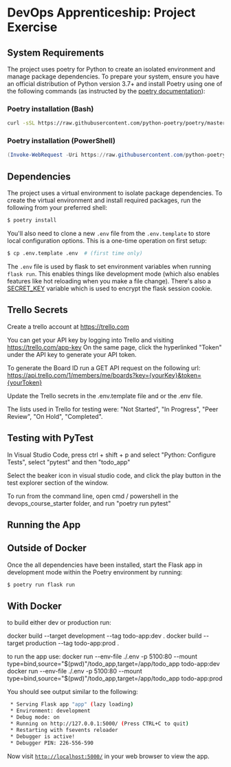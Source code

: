 # DevOps Apprenticeship: Project Exercise

## System Requirements

The project uses poetry for Python to create an isolated environment and manage package dependencies. To prepare your system, ensure you have an official distribution of Python version 3.7+ and install Poetry using one of the following commands (as instructed by the [poetry documentation](https://python-poetry.org/docs/#system-requirements)):

### Poetry installation (Bash)

```bash
curl -sSL https://raw.githubusercontent.com/python-poetry/poetry/master/install-poetry.py | python -
```

### Poetry installation (PowerShell)

```powershell
(Invoke-WebRequest -Uri https://raw.githubusercontent.com/python-poetry/poetry/master/install-poetry.py -UseBasicParsing).Content | python -
```

## Dependencies

The project uses a virtual environment to isolate package dependencies. To create the virtual environment and install required packages, run the following from your preferred shell:

```bash
$ poetry install
```

You'll also need to clone a new `.env` file from the `.env.template` to store local configuration options. This is a one-time operation on first setup:

```bash
$ cp .env.template .env  # (first time only)
```

The `.env` file is used by flask to set environment variables when running `flask run`. This enables things like development mode (which also enables features like hot reloading when you make a file change). There's also a [SECRET_KEY](https://flask.palletsprojects.com/en/1.1.x/config/#SECRET_KEY) variable which is used to encrypt the flask session cookie.

## Trello Secrets
Create a trello account at https://trello.com 

You can get your API key by logging into Trello and visiting https://trello.com/app-key
On the same page, click the hyperlinked "Token" under the API key to generate your API token.

To generate the Board ID run a GET API request on the following url: https://api.trello.com/1/members/me/boards?key={yourKey}&token={yourToken} 

Update the Trello secrets in the .env.template file and or the .env file.

The lists used in Trello for testing were: "Not Started", "In Progress", "Peer Review", "On Hold", "Completed".

## Testing with PyTest
In Visual Studio Code, press ctrl + shift + p and select "Python: Configure Tests", select "pytest" and then "todo_app"

Select the beaker icon in visual studio code, and click the play button in the test explorer section of the window.

To run from the command line, open cmd / powershell in the devops_course_starter folder, and run "poetry run pytest"

## Running the App
## Outside of Docker

Once the all dependencies have been installed, start the Flask app in development mode within the Poetry environment by running:
```bash
$ poetry run flask run
```

## With Docker
to build either dev or production run:

docker build --target development --tag todo-app:dev .
docker build --target production --tag todo-app:prod .

to run the app use:
docker run --env-file ./.env -p 5100:80 --mount type=bind,source="$(pwd)"/todo_app,target=/app/todo_app todo-app:dev
docker run --env-file ./.env -p 5100:80 --mount type=bind,source="$(pwd)"/todo_app,target=/app/todo_app todo-app:prod


You should see output similar to the following:
```bash
 * Serving Flask app "app" (lazy loading)
 * Environment: development
 * Debug mode: on
 * Running on http://127.0.0.1:5000/ (Press CTRL+C to quit)
 * Restarting with fsevents reloader
 * Debugger is active!
 * Debugger PIN: 226-556-590
```
Now visit [`http://localhost:5000/`](http://localhost:5000/) in your web browser to view the app.
